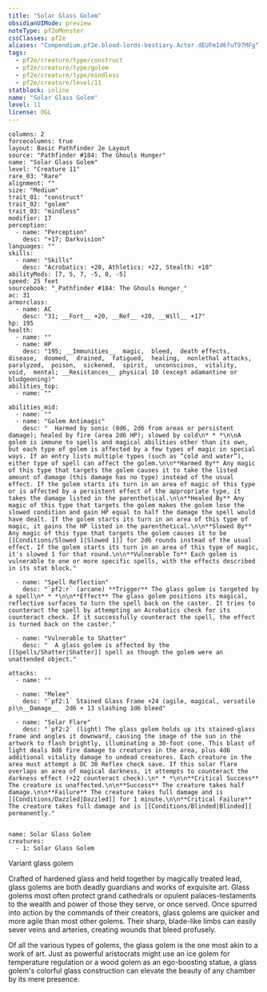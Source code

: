 ```yaml
---
title: "Solar Glass Golem"
obsidianUIMode: preview
noteType: pf2eMonster
cssClasses: pf2e
aliases: "Compendium.pf2e.blood-lords-bestiary.Actor.dEUFmId6fuT97MFg" 
tags:
  - pf2e/creature/type/construct
  - pf2e/creature/type/golem
  - pf2e/creature/type/mindless
  - pf2e/creature/level/11
statblock: inline
name: "Solar Glass Golem"
level: 11
license: OGL
---
```


```statblock
columns: 2
forcecolumns: true
layout: Basic Pathfinder 2e Layout
source: "Pathfinder #184: The Ghouls Hunger"
name: "Solar Glass Golem"
level: "Creature 11"
rare_03: "Rare"
alignment: ""
size: "Medium"
trait_01: "construct"
trait_02: "golem"
trait_03: "mindless"
modifier: 17
perception:
  - name: "Perception"
    desc: "+17; Darkvision"
languages: ""
skills:
  - name: "Skills"
    desc: "Acrobatics: +20, Athletics: +22, Stealth: +18"
abilityMods: [7, 5, 7, -5, 0, -5]
speed: 25 feet
sourcebook: "_Pathfinder #184: The Ghouls Hunger_"
ac: 31
armorclass:
  - name: AC
    desc: "31; __Fort__ +20, __Ref__ +20, __Will__ +17"
hp: 195
health:
  - name: ""
  - name: HP
    desc: "195; __Immunities__  magic,  bleed,  death effects,  disease,  doomed,  drained,  fatigued,  healing,  nonlethal attacks,  paralyzed,  poison,  sickened,  spirit,  unconscious,  vitality,  void,  mental; __Resistances__ physical 10 (except adamantine or bludgeoning)"
abilities_top:
  - name: ""

abilities_mid:
  - name: ""
  - name: "Golem Antimagic"
    desc: "  Harmed by sonic (8d6, 2d6 from areas or persistent damage); healed by fire (area 2d6 HP); slowed by cold\n* * *\n\nA golem is immune to spells and magical abilities other than its own, but each type of golem is affected by a few types of magic in special ways. If an entry lists multiple types (such as “cold and water”), either type of spell can affect the golem.\n\n**Harmed By** Any magic of this type that targets the golem causes it to take the listed amount of damage (this damage has no type) instead of the usual effect. If the golem starts its turn in an area of magic of this type or is affected by a persistent effect of the appropriate type, it takes the damage listed in the parenthetical.\n\n**Healed By** Any magic of this type that targets the golem makes the golem lose the slowed condition and gain HP equal to half the damage the spell would have dealt. If the golem starts its turn in an area of this type of magic, it gains the HP listed in the parenthetical.\n\n**Slowed By** Any magic of this type that targets the golem causes it to be [[Conditions/Slowed 1|Slowed 1]] for 2d6 rounds instead of the usual effect. If the golem starts its turn in an area of this type of magic, it's slowed 1 for that round.\n\n**Vulnerable To** Each golem is vulnerable to one or more specific spells, with the effects described in its stat block."

  - name: "Spell Reflection"
    desc: "`pf2:r` (arcane) **Trigger** The glass golem is targeted by a spell\n* * *\n\n**Effect** The glass golem positions its magical, reflective surfaces to turn the spell back on the caster. It tries to counteract the spell by attempting an Acrobatics check for its counteract check. If it successfully counteract the spell, the effect is turned back on the caster."

  - name: "Vulnerable to Shatter"
    desc: "  A glass golem is affected by the [[Spells/Shatter|Shatter]] spell as though the golem were an unattended object."

attacks:
  - name: ""

  - name: "Melee"
    desc: "`pf2:1` Stained Glass Frame +24 (agile, magical, versatile p)\n__Damage__  2d6 + 13 slashing 1d6 bleed"

  - name: "Solar Flare"
    desc: "`pf2:2` (light) The glass golem holds up its stained-glass frame and angles it downward, causing the image of the sun in the artwork to flash brightly, illuminating a 30-foot cone. This blast of light deals 8d6 fire damage to creatures in the area, plus 4d6 additional vitality damage to undead creatures. Each creature in the area must attempt a DC 30 Reflex check save. If this solar flare overlaps an area of magical darkness, it attempts to counteract the darkness effect (+22 counteract check).\n* * *\n\n**Critical Success** The creature is unaffected.\n\n**Success** The creature takes half damage.\n\n**Failure** The creature takes full damage and is [[Conditions/Dazzled|Dazzled]] for 1 minute.\n\n**Critical Failure** The creature takes full damage and is [[Conditions/Blinded|Blinded]] permanently."
 
```

```encounter-table
name: Solar Glass Golem
creatures:
  - 1: Solar Glass Golem
```


Variant glass golem

Crafted of hardened glass and held together by magically treated lead, glass golems are both deadly guardians and works of exquisite art. Glass golems most often protect grand cathedrals or opulent palaces-testaments to the wealth and power of those they serve, or once served. Once spurred into action by the commands of their creators, glass golems are quicker and more agile than most other golems. Their sharp, blade-like limbs can easily sever veins and arteries, creating wounds that bleed profusely.

Of all the various types of golems, the glass golem is the one most akin to a work of art. Just as powerful aristocrats might use an ice golem for temperature regulation or a wood golem as an ego-boosting statue, a glass golem's colorful glass construction can elevate the beauty of any chamber by its mere presence.
